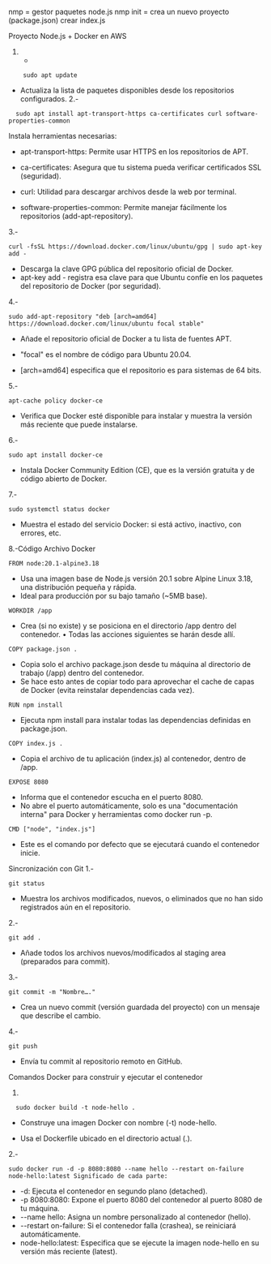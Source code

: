 nmp = gestor paquetes node.js
nmp init = crea un nuevo proyecto (package.json)
crear index.js


Proyecto Node.js + Docker en AWS

1. -
~~~
    sudo apt update
~~~
- Actualiza la lista de paquetes disponibles desde los repositorios configurados.
2.-
~~~
  sudo apt install apt-transport-https ca-certificates curl software-properties-common
~~~
  Instala herramientas necesarias:
- apt-transport-https: Permite usar HTTPS en los repositorios de APT.

- ca-certificates: Asegura que tu sistema pueda verificar certificados SSL (seguridad).

- curl: Utilidad para descargar archivos desde la web por terminal.

- software-properties-common: Permite manejar fácilmente los repositorios (add-apt-repository).

3\.-
~~~
curl -fsSL https://download.docker.com/linux/ubuntu/gpg | sudo apt-key add -
~~~
- Descarga la clave GPG pública del repositorio oficial de Docker.
- apt-key add - registra esa clave para que Ubuntu confíe en los paquetes del repositorio de Docker (por seguridad).

4\.-
~~~
sudo add-apt-repository "deb [arch=amd64] https://download.docker.com/linux/ubuntu focal stable"
~~~
- Añade el repositorio oficial de Docker a tu lista de fuentes APT.

- "focal" es el nombre de código para Ubuntu 20.04.

- [arch=amd64] especifica que el repositorio es para sistemas de 64 bits.

5\.- 
~~~
apt-cache policy docker-ce
~~~
- Verifica que Docker esté disponible para instalar y muestra la versión más reciente que puede instalarse.

6\.-
~~~
sudo apt install docker-ce
~~~
- Instala Docker Community Edition (CE), que es la versión gratuita y de código abierto de Docker.

7\.-
~~~
sudo systemctl status docker
~~~
- Muestra el estado del servicio Docker: si está activo, inactivo, con errores, etc.

8\.-Código Archivo Docker 
~~~
FROM node:20.1-alpine3.18
~~~
- Usa una imagen base de Node.js versión 20.1 sobre Alpine Linux 3.18, una distribución pequeña y rápida.
- Ideal para producción por su bajo tamaño (~5MB base).
~~~
WORKDIR /app
~~~
- Crea (si no existe) y se posiciona en el directorio /app dentro del contenedor. • Todas las acciones siguientes se harán desde allí.
~~~
COPY package.json .
~~~
- Copia solo el archivo package.json desde tu máquina al directorio de trabajo (/app) dentro del contenedor.
- Se hace esto antes de copiar todo para aprovechar el cache de capas de Docker (evita reinstalar dependencias cada vez).
~~~
RUN npm install
~~~
- Ejecuta npm install para instalar todas las dependencias definidas en package.json.
~~~
COPY index.js .
~~~
- Copia el archivo de tu aplicación (index.js) al contenedor, dentro de /app.
~~~
EXPOSE 8080
~~~
- Informa que el contenedor escucha en el puerto 8080.
- No abre el puerto automáticamente, solo es una "documentación interna" para Docker y herramientas como docker run -p.
~~~
CMD ["node", "index.js"]
~~~
- Este es el comando por defecto que se ejecutará cuando el contenedor inicie.

Sincronización con Git
1.-
~~~
git status
~~~
- Muestra los archivos modificados, nuevos, o eliminados que no han sido registrados aún en el repositorio.

2\.-
~~~
git add .
~~~
- Añade todos los archivos nuevos/modificados al staging area (preparados para commit).

3\.-
~~~
git commit -m "Nombre…."
~~~
- Crea un nuevo commit (versión guardada del proyecto) con un mensaje que describe el cambio.

4\.-
~~~
git push
~~~
- Envía tu commit al repositorio remoto en GitHub.

Comandos Docker para construir y ejecutar el contenedor

1.
~~~
  sudo docker build -t node-hello .
~~~
- Construye una imagen Docker con nombre (-t) node-hello.

- Usa el Dockerfile ubicado en el directorio actual (.).

2\.-
~~~
sudo docker run -d -p 8080:8080 --name hello --restart on-failure node-hello:latest Significado de cada parte:
~~~
- -d: Ejecuta el contenedor en segundo plano (detached).
- -p 8080:8080: Expone el puerto 8080 del contenedor al puerto 8080 de tu máquina.
- --name hello: Asigna un nombre personalizado al contenedor (hello).
- --restart on-failure: Si el contenedor falla (crashea), se reiniciará automáticamente.
- node-hello:latest: Especifica que se ejecute la imagen node-hello en su versión más reciente (latest).

